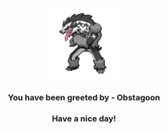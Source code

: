 <p align="center">
    <img src="https://raw.githubusercontent.com/PokeAPI/sprites/master/sprites/pokemon/862.png" width="150" height="150">
</p>
<h3 align="center">You have been greeted by - <b>Obstagoon</b></h3>
<h3 align="center">Have a nice day!</h3>
